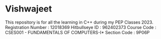 # Vishwajeet
This repository is for all the learning in C++ during my PEP Classes 2023.
Registration Number : 12018369
Hitbullseye ID : 962402373
Course Code : CSES001 - FUNDAMENTALS OF COMPUTERS-I*
Section Code : 9P06P 
